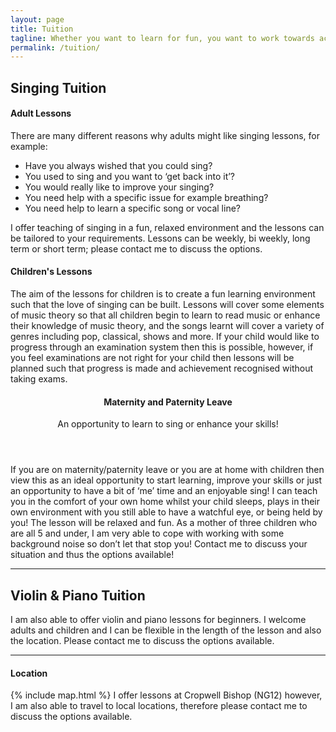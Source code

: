 ```yaml
---
layout: page
title: Tuition
tagline: Whether you want to learn for fun, you want to work towards achieving certain exams or you just want to improve your skills and confidence, Sarah is the teacher for you.
permalink: /tuition/
---
```

## Singing Tuition

#### Adult Lessons
There are many different reasons why adults might like singing lessons, for example:

<ul>
	<li>Have you always wished that you could sing?</li> 
	<li>You used to sing and you want to ‘get back into it’?</li> 
	<li>You would really like to improve your singing?</li> 
	<li>You need help with a specific issue for example breathing?</li> 
	<li>You need help to learn a specific song or vocal line?</li> 
</ul>

I offer teaching of singing in a fun, relaxed environment and the lessons can be tailored to your requirements. Lessons can be weekly, bi weekly, long term or short term; please contact me to discuss the options.

#### Children's Lessons
The aim of the lessons for children is to create a fun learning environment such that the love of singing can be built. Lessons will cover some elements of music theory so that all children begin to learn to read music or enhance their knowledge of music theory, and the songs learnt will cover a variety of genres including pop, classical, shows and more.  If your child would like to progress through an examination system then this is possible, however, if you feel examinations are not right for your child then lessons will be planned such that progress is made and achievement recognised without taking exams.

<header>
	<h4>Maternity and Paternity Leave</h4>
	<p>An opportunity to learn to sing or enhance your skills!</p>
</header>
If you are on maternity/paternity leave or you are at home with children then view this as an ideal opportunity to start learning, improve your skills or just an opportunity to have a bit of ‘me’ time and an enjoyable sing!  I can teach you in the comfort of your own home whilst your child sleeps, plays in their own environment with you still able to have a watchful eye, or being held by you! The lesson will be relaxed and fun.  As a mother of three children who are all 5 and under, I am very able to cope with working with some background noise so don’t let that stop you! Contact me to discuss your situation and thus the options available!

<hr />

## Violin & Piano Tuition

I am also able to offer violin and piano lessons for beginners. I welcome adults and children and I can be flexible in the length of the lesson and also the location. Please contact me to discuss the options available. 

<hr />

#### Location

<span class="image right">
	{% include map.html %}
</span>
I offer lessons at Cropwell Bishop (NG12) however, I am also able to travel to local locations, therefore please contact me to discuss the options available.  